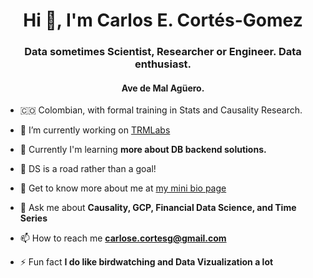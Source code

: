 <h1 align="center">Hi 👋, I'm Carlos E. Cortés-Gomez</h1>
<h3 align="center">Data sometimes Scientist, Researcher or Engineer. Data enthusiast.</h3>
<h4 align="center">Ave de Mal Agüero.</h4>

- 🇨🇴 Colombian, with formal training in Stats and Causality Research. 

- 🔭 I’m currently working on [TRMLabs](https://www.trmlabs.com/) 

- 🌱 Currently I'm learning **more about DB backend solutions.**

- 🧨 DS is a road rather than a goal!

- 🌱 Get to know more about me at [my mini bio page](https://carloseduardo.omg.lol/)

- 💬 Ask me about **Causality, GCP, Financial Data Science, and Time Series**

- 📫 How to reach me **carlose.cortesg@gmail.com**

- ⚡ Fun fact **I do like birdwatching and Data Vizualization a lot**

